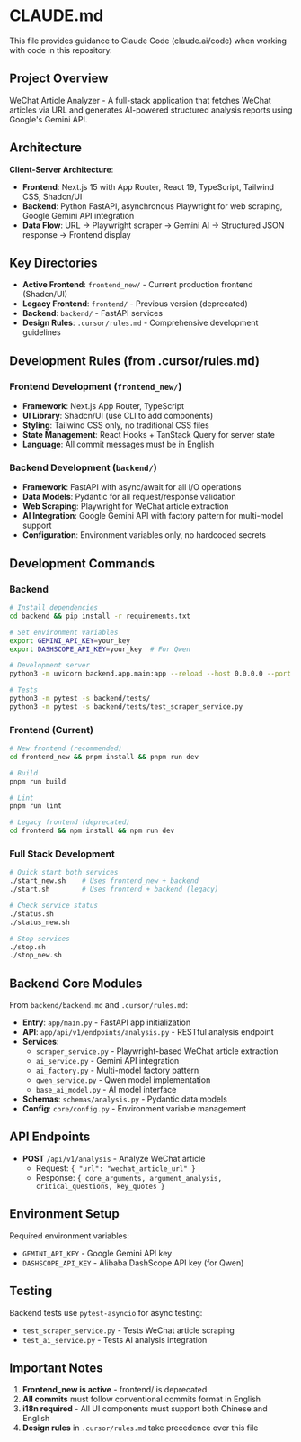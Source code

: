 # CLAUDE.md

This file provides guidance to Claude Code (claude.ai/code) when working with code in this repository.

## Project Overview

WeChat Article Analyzer - A full-stack application that fetches WeChat articles via URL and generates AI-powered structured analysis reports using Google's Gemini API.

## Architecture

**Client-Server Architecture**:
- **Frontend**: Next.js 15 with App Router, React 19, TypeScript, Tailwind CSS, Shadcn/UI
- **Backend**: Python FastAPI, asynchronous Playwright for web scraping, Google Gemini API integration
- **Data Flow**: URL → Playwright scraper → Gemini AI → Structured JSON response → Frontend display

## Key Directories

- **Active Frontend**: `frontend_new/` - Current production frontend (Shadcn/UI)
- **Legacy Frontend**: `frontend/` - Previous version (deprecated)
- **Backend**: `backend/` - FastAPI services
- **Design Rules**: `.cursor/rules.md` - Comprehensive development guidelines

## Development Rules (from .cursor/rules.md)

### Frontend Development (`frontend_new/`)
- **Framework**: Next.js App Router, TypeScript
- **UI Library**: Shadcn/UI (use CLI to add components)
- **Styling**: Tailwind CSS only, no traditional CSS files
- **State Management**: React Hooks + TanStack Query for server state
- **Language**: All commit messages must be in English

### Backend Development (`backend/`)
- **Framework**: FastAPI with async/await for all I/O operations
- **Data Models**: Pydantic for all request/response validation
- **Web Scraping**: Playwright for WeChat article extraction
- **AI Integration**: Google Gemini API with factory pattern for multi-model support
- **Configuration**: Environment variables only, no hardcoded secrets

## Development Commands

### Backend
```bash
# Install dependencies
cd backend && pip install -r requirements.txt

# Set environment variables
export GEMINI_API_KEY=your_key
export DASHSCOPE_API_KEY=your_key  # For Qwen

# Development server
python3 -m uvicorn backend.app.main:app --reload --host 0.0.0.0 --port 8000

# Tests
python3 -m pytest -s backend/tests/
python3 -m pytest -s backend/tests/test_scraper_service.py
```

### Frontend (Current)
```bash
# New frontend (recommended)
cd frontend_new && pnpm install && pnpm run dev

# Build
pnpm run build

# Lint
pnpm run lint

# Legacy frontend (deprecated)
cd frontend && npm install && npm run dev
```

### Full Stack Development
```bash
# Quick start both services
./start_new.sh    # Uses frontend_new + backend
./start.sh        # Uses frontend + backend (legacy)

# Check service status
./status.sh
./status_new.sh

# Stop services
./stop.sh
./stop_new.sh
```

## Backend Core Modules

From `backend/backend.md` and `.cursor/rules.md`:
- **Entry**: `app/main.py` - FastAPI app initialization
- **API**: `app/api/v1/endpoints/analysis.py` - RESTful analysis endpoint
- **Services**:
  - `scraper_service.py` - Playwright-based WeChat article extraction
  - `ai_service.py` - Gemini API integration
  - `ai_factory.py` - Multi-model factory pattern
  - `qwen_service.py` - Qwen model implementation
  - `base_ai_model.py` - AI model interface
- **Schemas**: `schemas/analysis.py` - Pydantic data models
- **Config**: `core/config.py` - Environment variable management

## API Endpoints

- **POST** `/api/v1/analysis` - Analyze WeChat article
  - Request: `{ "url": "wechat_article_url" }`
  - Response: `{ core_arguments, argument_analysis, critical_questions, key_quotes }`

## Environment Setup

Required environment variables:
- `GEMINI_API_KEY` - Google Gemini API key
- `DASHSCOPE_API_KEY` - Alibaba DashScope API key (for Qwen)

## Testing

Backend tests use `pytest-asyncio` for async testing:
- `test_scraper_service.py` - Tests WeChat article scraping
- `test_ai_service.py` - Tests AI analysis integration

## Important Notes

1. **Frontend_new is active** - frontend/ is deprecated
2. **All commits** must follow conventional commits format in English
3. **i18n required** - All UI components must support both Chinese and English
4. **Design rules** in `.cursor/rules.md` take precedence over this file